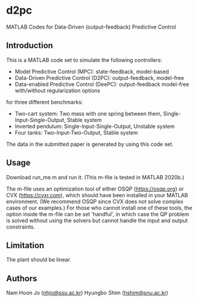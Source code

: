 # d2pc
MATLAB Codes for Data-Driven (output-feedback) Predictive Control


## Introduction
This is a MATLAB code set to simulate the following controllers:

* Model Predictive Control (MPC): state-feedback, model-based
* Data-Driven Predictive Control (D2PC): output-feedback, model-free
* Data-enabled Predictive Control (DeePC): output-feedback model-free with/without regularization options

for three different benchmarks:

* Two-cart system: Two mass with one spring between them, Single-Input-Single-Output, Stable system
* Inverted pendulum: Single-Input-Single-Output, Unstable system
* Four tanks: Two-Input-Two-Output, Stable system

The data in the submitted paper is generated by using this code set.

## Usage
Download run_me.m and run it.
(This m-file is tested in MATLAB 2020b.)

The m-file uses an optimization tool of either OSQP (https://osqp.org) or CVX (https://cvxr.com), which should have been installed in your MATLAB environment. (We recommend OSQP since CVX does not solve complex cases of our examples.) For those who cannot install one of these tools, the option inside the m-file can be set 'handful', in which case the QP problem is solved without using the solvers but cannot handle the input and output constraints. 

## Limitation
The plant should be linear.

## Authors
Nam Hoon Jo (nhjo@ssu.ac.kr)
Hyungbo Shim (hshim@snu.ac.kr)
